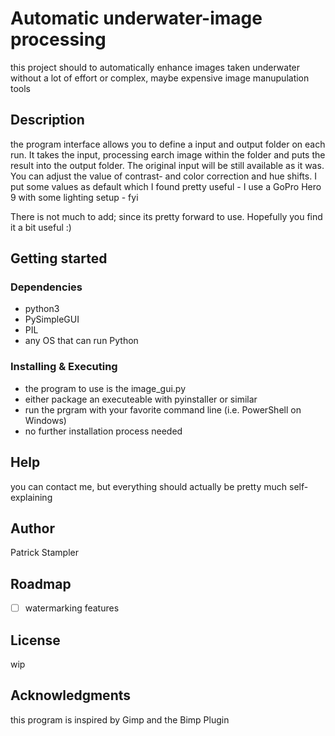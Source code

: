 # Automatic underwater-image processing
this project should to automatically enhance images taken underwater without a lot of effort or complex, maybe expensive image manupulation tools

## Description
the program interface allows you to define a input and output folder on each run. It takes the input, processing earch image within the folder and puts the result into the output folder. The original input will be still available as it was. You can adjust the value of contrast- and color correction and hue shifts.
I put some values as default which I found pretty useful - I use a GoPro Hero 9 with some lighting setup - fyi

There is not much to add; since its pretty forward to use. Hopefully you find it a bit useful :)

## Getting started
### Dependencies
 - python3
 - PySimpleGUI
 - PIL
 - any OS that can run Python

### Installing & Executing
  - the program to use is the image_gui.py
  - either package an executeable with pyinstaller or similar
  - run the prgram with your favorite command line (i.e. PowerShell on Windows)
  - no further installation process needed

## Help
you can contact me, but everything should actually be pretty much self-explaining

## Author
Patrick Stampler

## Roadmap
- [ ] watermarking features

## License
wip

## Acknowledgments
this program is inspired by Gimp and the Bimp Plugin
